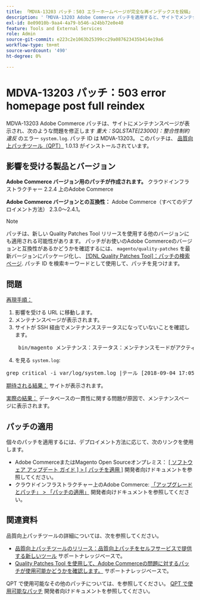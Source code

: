```yaml
---
title: 「MDVA-13203 パッチ：503 エラーホームページが完全な再インデックスを投稿」
description: '「MDVA-13203 Adobe Commerce パッチを適用すると、サイトでメンテナンスページが表示され、「system.log」に*CRITICAL: SQLSTATE\[23000\]: Integrity constraint violation*というエラーが記録される問題が修正されます。」 パッチ ID は MDVA-13203。 このパッチは、[Quality Patches Tool （QPT） ] （/help/announcements/adobe-commerce-announcements/magento-quality-patches-released-new-tool-to-self-serve-quality-patches.md） 1.0.13 がインストールされている場合に利用できます。'
exl-id: 8e09010b-9aa4-4a79-b546-a24bb72e0e40
feature: Tools and External Services
role: Admin
source-git-commit: e223c2e1063b25399cc29a087623435b414e19a6
workflow-type: tm+mt
source-wordcount: '490'
ht-degree: 0%

---
```


# MDVA-13203 パッチ：503 error homepage post full reindex

MDVA-13203 Adobe Commerce パッチは、サイトにメンテナンスページが表示され、次のような問題を修正します *重大：SQLSTATE\[23000\]：整合性制約違反* のエラー `system.log`. パッチ ID は MDVA-13203。 このパッチは、 [品質向上パッチツール（QPT）](/help/announcements/adobe-commerce-announcements/magento-quality-patches-released-new-tool-to-self-serve-quality-patches.md) 1.0.13 がインストールされています。

## 影響を受ける製品とバージョン

**Adobe Commerce バージョン用のパッチが作成されます。** クラウドインフラストラクチャー 2.2.4 上のAdobe Commerce

**Adobe Commerce バージョンとの互換性：** Adobe Commerce（すべてのデプロイメント方法） 2.3.0～2.4.1。

>[!NOTE]
>
>パッチは、新しい Quality Patches Tool リリースを使用する他のバージョンにも適用される可能性があります。 パッチがお使いのAdobe Commerceのバージョンと互換性があるかどうかを確認するには、 `magento/quality-patches` を最新バージョンにパッケージ化し、 [[!DNL Quality Patches Tool]：パッチの検索ページ](https://devdocs.magento.com/quality-patches/tool.html#patch-grid). パッチ ID を検索キーワードとして使用して、パッチを見つけます。

## 問題

<u>再現手順：</u>

1. 影響を受ける URL に移動します。
1. メンテナンスページが表示されます。
1. サイトが SSH 経由でメンテナンスステータスになっていないことを確認します。
   <pre> bin/magento メンテナンス：ステータス：メンテナンスモードがアクティブではありません除外 IP アドレスのリスト：なし</pre>
1. を見る `system.log`:

<pre>grep critical -i var/log/system.log |テール [2018-09-04 17:05:18] report.CRITICAL: SQLSTATE[23000]：整合性制約違反：1062 キー'プライマリ'の重複エントリ '4613'、クエリは：INSERT INTO 'search_tmp_5b8ebb4e994da5_88027289' （'entity_id','score'） VALUES （?, ?）,... （?, ?）, （?, ?） [] [] [2018-09-04 17:05:21] report.CRITICAL: SQLSTATE[23000]：整合性制約違反：1062 キー'プライマリ'の重複エントリ '4613'、クエリは：INSERT INTO 'search_tmp_5b8ebb51579943_52333638' （'entity_id','score'） VALUES （?, ?）,...,（?, ?） [] [] [2018-09-04 17:05:47] report.CRITICAL: SQLSTATE[23000]：整合性制約違反：1062 キー'プライマリ'の重複エントリ '1350'、クエリ : INSERT INTO 'search_tmp_5b8ebb6b7028f4_68065024' （'entity_id','score'） VALUES （?, ?）, （?, ?）, （?, ?）, （?, ?）, （?, ?）, （?, ?）, （?, ?）、（?、?）、（?、?）、（?、?）、（?、?）、（?、?） [] [] [2018-09-04 17:05:47] report.CRITICAL: SQLSTATE[23000]：整合性制約違反：1062 キー'プライマリ'の重複エントリ '1350'、クエリ : INSERT INTO 'search_tmp_5b8ebb6b7885a9_23360993' （'entity_id','score'） VALUES （?,?）, （?, ?）, （?, ?）, （?, ?）, （?, ?）, （?, ?）, （?, ?）、（?、?）、（?、?）、（?、?）、（?、?）、（?、?） [] [] 日 9 月 4 日（火） 17:06:11 UTC 2018</pre>

<u>期待される結果：</u> サイトが表示されます。

<u>実際の結果：</u> データベースの一貫性に関する問題が原因で、メンテナンスページに表示されます。

## パッチの適用

個々のパッチを適用するには、デプロイメント方法に応じて、次のリンクを使用します。

* Adobe CommerceまたはMagento Open Sourceオンプレミス： [[ ソフトウェア アップデート ガイド ] > [ パッチを適用 ]](https://devdocs.magento.com/guides/v2.4/comp-mgr/patching/mqp.html) 開発者向けドキュメントを参照してください。
* クラウドインフラストラクチャー上のAdobe Commerce: [「アップグレードとパッチ」 > 「パッチの適用」](https://devdocs.magento.com/cloud/project/project-patch.html) 開発者向けドキュメントを参照してください。

## 関連資料

品質向上パッチツールの詳細については、次を参照してください。

* [品質向上パッチツールのリリース：品質向上パッチをセルフサービスで提供する新しいツール](/help/announcements/adobe-commerce-announcements/magento-quality-patches-released-new-tool-to-self-serve-quality-patches.md) サポートナレッジベースで。
* [Quality Patches Tool を使用して、Adobe Commerceの問題に対するパッチが使用可能かどうかを確認します。](/help/support-tools/patches-available-in-qpt-tool/check-patch-for-magento-issue-with-magento-quality-patches.md) サポートナレッジベースで。

QPT で使用可能なその他のパッチについては、を参照してください。 [QPT で使用可能なパッチ](https://devdocs.magento.com/quality-patches/tool.html#patch-grid) 開発者向けドキュメントを参照してください。
